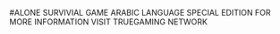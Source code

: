 #ALONE
SURVIVIAL GAME
ARABIC LANGUAGE SPECIAL EDITION 
FOR MORE INFORMATION VISIT TRUEGAMING NETWORK
